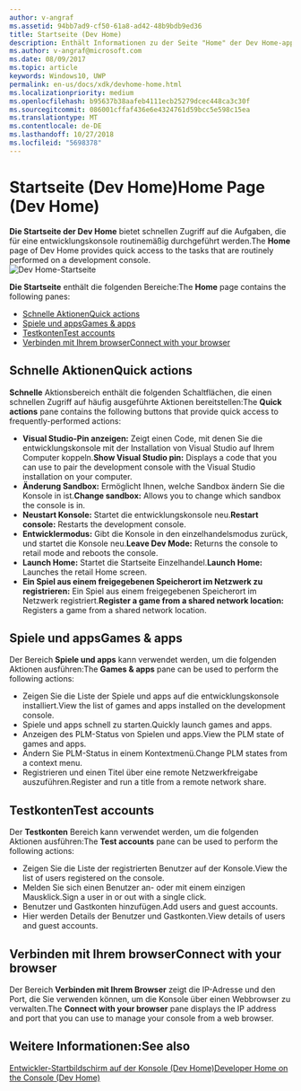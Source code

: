 ```yaml
---
author: v-angraf
ms.assetid: 94bb7ad9-cf50-61a8-ad42-48b9bdb9ed36
title: Startseite (Dev Home)
description: Enthält Informationen zu der Seite "Home" der Dev Home-app für Xbox One.
ms.author: v-angraf@microsoft.com
ms.date: 08/09/2017
ms.topic: article
keywords: Windows10, UWP
permalink: en-us/docs/xdk/devhome-home.html
ms.localizationpriority: medium
ms.openlocfilehash: b95637b38aafeb4111ecb25279dcec448ca3c30f
ms.sourcegitcommit: 086001cffaf436e6e4324761d59bcc5e598c15ea
ms.translationtype: MT
ms.contentlocale: de-DE
ms.lasthandoff: 10/27/2018
ms.locfileid: "5698378"
---
```

# <a name="home-page-dev-home"></a><span data-ttu-id="9a3d5-104">Startseite (Dev Home)</span><span class="sxs-lookup"><span data-stu-id="9a3d5-104">Home Page (Dev Home)</span></span>
   
  
<span data-ttu-id="9a3d5-105">**Die Startseite der Dev Home** bietet schnellen Zugriff auf die Aufgaben, die für eine entwicklungskonsole routinemäßig durchgeführt werden.</span><span class="sxs-lookup"><span data-stu-id="9a3d5-105">The **Home** page of Dev Home provides quick access to the tasks that are routinely performed on a development console.</span></span>   
 ![Dev Home-Startseite](images/devhome_home.png)   
  
<span data-ttu-id="9a3d5-107">**Die Startseite** enthält die folgenden Bereiche:</span><span class="sxs-lookup"><span data-stu-id="9a3d5-107">The **Home** page contains the following panes:</span></span>   
 
   *  [<span data-ttu-id="9a3d5-108">Schnelle Aktionen</span><span class="sxs-lookup"><span data-stu-id="9a3d5-108">Quick actions</span></span>](#ID4EEB)  
   *  [<span data-ttu-id="9a3d5-109">Spiele und apps</span><span class="sxs-lookup"><span data-stu-id="9a3d5-109">Games & apps</span></span>](#ID4EPC)  
   *  [<span data-ttu-id="9a3d5-110">Testkonten</span><span class="sxs-lookup"><span data-stu-id="9a3d5-110">Test accounts</span></span>](#ID4EQD)  
   *  [<span data-ttu-id="9a3d5-111">Verbinden mit Ihrem browser</span><span class="sxs-lookup"><span data-stu-id="9a3d5-111">Connect with your browser</span></span>](#ID4EFE)  

 
<a id="ID4EEB"></a>

   

## <a name="quick-actions"></a><span data-ttu-id="9a3d5-112">Schnelle Aktionen</span><span class="sxs-lookup"><span data-stu-id="9a3d5-112">Quick actions</span></span>  
   
  
<span data-ttu-id="9a3d5-113">**Schnelle** Aktionsbereich enthält die folgenden Schaltflächen, die einen schnellen Zugriff auf häufig ausgeführte Aktionen bereitstellen:</span><span class="sxs-lookup"><span data-stu-id="9a3d5-113">The **Quick actions** pane contains the following buttons that provide quick access to frequently-performed actions:</span></span>   
 
   *  <span data-ttu-id="9a3d5-114">**Visual Studio-Pin anzeigen:** Zeigt einen Code, mit denen Sie die entwicklungskonsole mit der Installation von Visual Studio auf Ihrem Computer koppeln.</span><span class="sxs-lookup"><span data-stu-id="9a3d5-114">**Show Visual Studio pin:** Displays a code that you can use to pair the development console with the Visual Studio installation on your computer.</span></span>   
   *  <span data-ttu-id="9a3d5-115">**Änderung Sandbox:** Ermöglicht Ihnen, welche Sandbox ändern Sie die Konsole in ist.</span><span class="sxs-lookup"><span data-stu-id="9a3d5-115">**Change sandbox:** Allows you to change which sandbox the console is in.</span></span>   
   *  <span data-ttu-id="9a3d5-116">**Neustart Konsole:** Startet die entwicklungskonsole neu.</span><span class="sxs-lookup"><span data-stu-id="9a3d5-116">**Restart console:** Restarts the development console.</span></span>   
   *  <span data-ttu-id="9a3d5-117">**Entwicklermodus:** Gibt die Konsole in den einzelhandelsmodus zurück, und startet die Konsole neu.</span><span class="sxs-lookup"><span data-stu-id="9a3d5-117">**Leave Dev Mode:** Returns the console to retail mode and reboots the console.</span></span>   
   *  <span data-ttu-id="9a3d5-118">**Launch Home:** Startet die Startseite Einzelhandel.</span><span class="sxs-lookup"><span data-stu-id="9a3d5-118">**Launch Home:** Launches the retail Home screen.</span></span>   
   *  <span data-ttu-id="9a3d5-119">**Ein Spiel aus einem freigegebenen Speicherort im Netzwerk zu registrieren:** Ein Spiel aus einem freigegebenen Speicherort im Netzwerk registriert.</span><span class="sxs-lookup"><span data-stu-id="9a3d5-119">**Register a game from a shared network location:** Registers a game from a shared network location.</span></span>   

  
<a id="ID4EPC"></a>

   

## <a name="games--apps"></a><span data-ttu-id="9a3d5-120">Spiele und apps</span><span class="sxs-lookup"><span data-stu-id="9a3d5-120">Games & apps</span></span>   
   
  
<span data-ttu-id="9a3d5-121">Der Bereich **Spiele und apps** kann verwendet werden, um die folgenden Aktionen ausführen:</span><span class="sxs-lookup"><span data-stu-id="9a3d5-121">The **Games & apps** pane can be used to perform the following actions:</span></span>   
 
   *  <span data-ttu-id="9a3d5-122">Zeigen Sie die Liste der Spiele und apps auf die entwicklungskonsole installiert.</span><span class="sxs-lookup"><span data-stu-id="9a3d5-122">View the list of games and apps installed on the development console.</span></span>  
   *  <span data-ttu-id="9a3d5-123">Spiele und apps schnell zu starten.</span><span class="sxs-lookup"><span data-stu-id="9a3d5-123">Quickly launch games and apps.</span></span>  
   *  <span data-ttu-id="9a3d5-124">Anzeigen des PLM-Status von Spielen und apps.</span><span class="sxs-lookup"><span data-stu-id="9a3d5-124">View the PLM state of games and apps.</span></span>  
   *  <span data-ttu-id="9a3d5-125">Ändern Sie PLM-Status in einem Kontextmenü.</span><span class="sxs-lookup"><span data-stu-id="9a3d5-125">Change PLM states from a context menu.</span></span>  
   *  <span data-ttu-id="9a3d5-126">Registrieren und einen Titel über eine remote Netzwerkfreigabe auszuführen.</span><span class="sxs-lookup"><span data-stu-id="9a3d5-126">Register and run a title from a remote network share.</span></span>

  
<a id="ID4EQD"></a>

   

## <a name="test-accounts"></a><span data-ttu-id="9a3d5-127">Testkonten</span><span class="sxs-lookup"><span data-stu-id="9a3d5-127">Test accounts</span></span>  
   
  
<span data-ttu-id="9a3d5-128">Der **Testkonten** Bereich kann verwendet werden, um die folgenden Aktionen ausführen:</span><span class="sxs-lookup"><span data-stu-id="9a3d5-128">The **Test accounts** pane can be used to perform the following actions:</span></span>   
 
   *  <span data-ttu-id="9a3d5-129">Zeigen Sie die Liste der registrierten Benutzer auf der Konsole.</span><span class="sxs-lookup"><span data-stu-id="9a3d5-129">View the list of users registered on the console.</span></span>  
   *  <span data-ttu-id="9a3d5-130">Melden Sie sich einen Benutzer an- oder mit einem einzigen Mausklick.</span><span class="sxs-lookup"><span data-stu-id="9a3d5-130">Sign a user in or out with a single click.</span></span>  
   *  <span data-ttu-id="9a3d5-131">Benutzer und Gastkonten hinzufügen.</span><span class="sxs-lookup"><span data-stu-id="9a3d5-131">Add users and guest accounts.</span></span>  
   *  <span data-ttu-id="9a3d5-132">Hier werden Details der Benutzer und Gastkonten.</span><span class="sxs-lookup"><span data-stu-id="9a3d5-132">View details of users and guest accounts.</span></span>  

  
<a id="ID4EFE"></a>

   

## <a name="connect-with-your-browser"></a><span data-ttu-id="9a3d5-133">Verbinden mit Ihrem browser</span><span class="sxs-lookup"><span data-stu-id="9a3d5-133">Connect with your browser</span></span>  
   
  
<span data-ttu-id="9a3d5-134">Der Bereich **Verbinden mit Ihrem Browser** zeigt die IP-Adresse und den Port, die Sie verwenden können, um die Konsole über einen Webbrowser zu verwalten.</span><span class="sxs-lookup"><span data-stu-id="9a3d5-134">The **Connect with your browser** pane displays the IP address and port that you can use to manage your console from a web browser.</span></span>   
  
<a id="ID4EPE"></a>

   

## <a name="see-also"></a><span data-ttu-id="9a3d5-135">Weitere Informationen:</span><span class="sxs-lookup"><span data-stu-id="9a3d5-135">See also</span></span>  
 [<span data-ttu-id="9a3d5-136">Entwickler-Startbildschirm auf der Konsole (Dev Home)</span><span class="sxs-lookup"><span data-stu-id="9a3d5-136">Developer Home on the Console (Dev Home)</span></span>](dev-home.md)

  